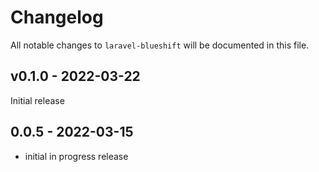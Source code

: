# Changelog

All notable changes to `laravel-blueshift` will be documented in this file.

## v0.1.0 - 2022-03-22

Initial release

## 0.0.5 - 2022-03-15

- initial in progress release
